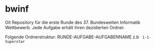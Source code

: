 # bwinf
Git Repository für die erste Runde des 37. Bundesweiten Informatik Wettbewerb. Jede Aufgabe erhält ihren dezidierten Ordner.

Folgende Ordnerstruktur: RUNDE-AUFGABE-AUFGABENNAME  z.b ``` 1-1-Superstar```
